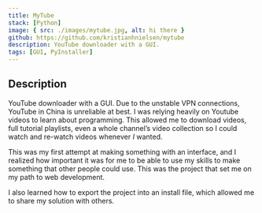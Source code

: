```yaml
---
title: MyTube
stack: [Python]
image: { src: ./images/mytube.jpg, alt: hi there }
github: https://github.com/kristianhnielsen/mytube
description: YouTube downloader with a GUI.
tags: [GUI, PyInstaller]
---
```


## Description

YouTube downloader with a GUI. Due to the unstable VPN connections, YouTube in China is unreliable at best. I was relying heavily on Youtube videos to learn about programming. This allowed me to download videos, full tutorial playlists, even a whole channel’s video collection so I could watch and re-watch videos whenever _I_ wanted.

This was my first attempt at making something with an interface, and I realized how important it was for me to be able to use my skills to make something that other people could use. This was the project that set me on my path to web development.

I also learned how to export the project into an install file, which allowed me to share my solution with others.
